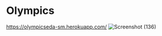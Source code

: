 # Olympics

https://olympicseda-sm.herokuapp.com/
![Screenshot (136)](https://user-images.githubusercontent.com/75041273/132350800-961f5ddb-b7cc-44dd-ad86-c1391021f01d.png)

